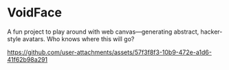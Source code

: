 # VoidFace
A fun project to play around with web canvas—generating abstract, hacker-style avatars. Who knows where this will go?

https://github.com/user-attachments/assets/57f3f8f3-10b9-472e-a1d6-41f62b98a291


